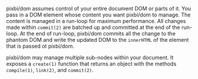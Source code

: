 pixbi/dom assumes control of your entire document DOM or parts of it. You pass
in a DOM element whose content you want pixbi/dom to manage. The content is
managed in a run-loop for maximum performance. All changes made within
`commit(2)` are batched up and committed at the end of the run-loop. At the end
of run-loop, pixbi/dom commits all the change to the phantom DOM and write the
updated DOM to the `innerHTML` of the element that is passed ot pixbi/dom.

pixbi/dom may manage multiple sub-nodes within your document. It exposes a
`create(1)` function that returns an object with the methods `compile(1)`,
`link(2)`, and `commit(2)`.
